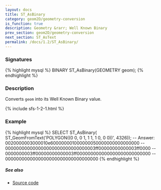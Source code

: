 ```yaml
---
layout: docs
title: ST_AsBinary
category: geom2D/geometry-conversion
is_function: true
description: Geometry &rarr; Well Known Binary
prev_section: geom2D/geometry-conversion
next_section: ST_AsText
permalink: /docs/1.2/ST_AsBinary/
---
```


### Signatures

{% highlight mysql %}
BINARY ST_AsBinary(GEOMETRY geom);
{% endhighlight %}

### Description

Converts `geom` into its Well Known Binary value.

{% include sfs-1-2-1.html %}

### Example

{% highlight mysql %}
SELECT ST_AsBinary(
    ST_GeomFromText('POLYGON((0 0, 0 1, 1 1, 1 0, 0 0))', 4326));
-- Answer: 0020000003000010e600000001000000050000000000000000
--    000000000000000000000000000000003ff00000000000003ff0000
--    0000000003ff00000000000003ff000000000000000000000000000
--    0000000000000000000000000000000000
{% endhighlight %}

##### See also

* <a href="https://github.com/orbisgis/h2gis/blob/v1.2.4/h2spatial/src/main/java/org/h2gis/h2spatial/internal/function/spatial/convert/ST_AsBinary.java" target="_blank">Source code</a>
